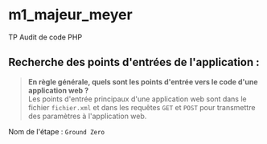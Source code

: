 # m1_majeur_meyer
TP Audit de code PHP

## Recherche des points d'entrées de l'application :
> **En règle générale, quels sont les points d'entrée vers le code d'une application web ?**  
Les points d'entrée principaux d'une application web sont dans le fichier `fichier.xml` et dans les requêtes `GET` et `POST` pour transmettre des paramètres à l'application web.

Nom de l'étape : `Ground Zero`